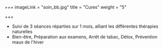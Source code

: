 +++
imageLink = "soin_bb.jpg"
title = "Cures"
weight = "5"

+++
* Suivi de 3 séances réparties sur 1 mois, alliant les différentes thérapies naturelles 
* Bien-être, Préparation aux examens, Arrêt de tabac, Détox, Prévention maux de l'hiver